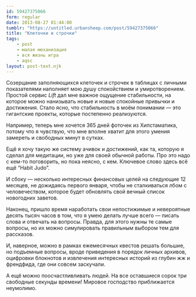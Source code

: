 ```yaml
---
id: 59427375066
form: regular
date: 2013-08-27 01:44:00
tumblr: "https://untitled.urbansheep.com/post/59427375066"
title: "Клеточки и строчки"
tags:
    - post
    - малая механизация
    - вся жизнь игра
    - aqsc
layout: post-text.njk
---
```


<p>Созерцание заполняющихся клеточек и строчек в таблицах с личными показателями наполняет мою душу спокойствием и умиротворением. Простой сервис <em>Lift</em> дал мне важное ощущение стабильности, на которое можно нанизывать новые и новые спокойные привычки и достижения. Стало ясно, что стабильность в моём понимании — это гигантские проекты, которые постепенно реализуются.</p>

<p>Например, теперь мне хочется 365 дней фоточек из Хипстаматика, потому что я чувствую, что мне вполне хватит для этого умения замереть и свободных минут в сутках.</p>

<p>Ещё я хочу такую же систему ачивок и достижений, как та, которую я сделал для медитации, но уже для своей обычной работы. Про это надо с кем-то поговорить, но пока неясно, с кем. Ключевое слово здесь всё ещё “Habit Judo”.</p>

<p>И сбоку — несколько интересных финансовых целей на следующие 12 месяцев, не дожидаясь первого января, чтобы не сталкиваться лбом с человечеством, которое будет обновлять свой вечный список новогодних заветов.</p>

<p>Наконец, пришло время наработать свои непостижимые и невероятные десять тысяч часов в том, что я умею делать лучше всего — писать слова и отвечать на вопросы. Правда, для этого нужны те самые вопросы, но их можно симулировать правильным выбором тем для рассказов.</p>

<p>И, наверное, можно в рамках ежемесячных квестов решать большие, но подъемные вопросы, вроде приведения в порядок личных архивов, оцифровки блокнотов и извлечения интересных историй из глубин жж и френдфида, где они совсем заскучали.</p>

<p>А ещё можно поосчастливливать людей. На все оставшиеся сорок три свободные секунды времени! Мировое господство приближается неумолимо.</p>

